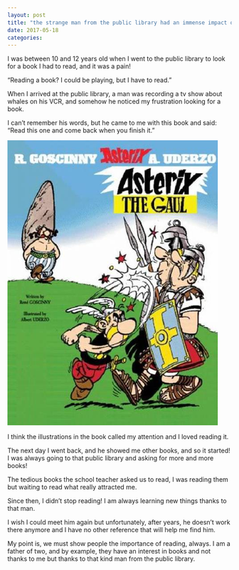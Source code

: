 ```yaml
---
layout: post
title: "the strange man from the public library had an immense impact on my life"
date: 2017-05-18
categories:
---
```


I was between 10 and 12 years old when I went to the public library to look for a book I had to read, and it was a pain!

“Reading a book? I could be playing, but I have to read.”

When I arrived at the public library, a man was recording a tv show about whales on his VCR, and somehow he noticed my frustration looking for a book.

I can’t remember his words, but he came to me with this book and said: “Read this one and come back when you finish it.”

![asterix](/assets/asterix.jpeg)

I think the illustrations in the book called my attention and I loved reading it.

The next day I went back, and he showed me other books, and so it started! I was always going to that public library and asking for more and more books!

The tedious books the school teacher asked us to read, I was reading them but waiting to read what really attracted me.

Since then, I didn’t stop reading! I am always learning new things thanks to that man.

I wish I could meet him again but unfortunately, after years, he doesn’t work there anymore and I have no other reference that will help me find him.

My point is, we must show people the importance of reading, always. I am a father of two, and by example, they have an interest in books and not thanks to me but thanks to that kind man from the public library.
